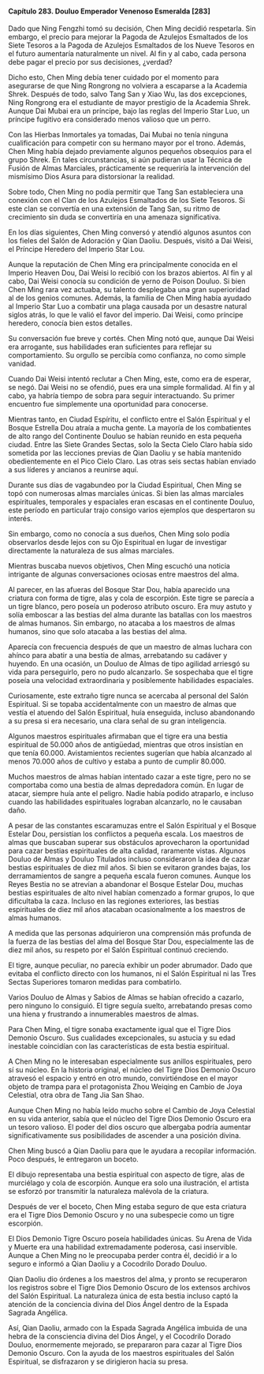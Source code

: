 
#### Capítulo 283. Douluo Emperador Venenoso Esmeralda [283]


Dado que Ning Fengzhi tomó su decisión, Chen Ming decidió respetarla. Sin embargo, el precio para mejorar la Pagoda de Azulejos Esmaltados de los Siete Tesoros a la Pagoda de Azulejos Esmaltados de los Nueve Tesoros en el futuro aumentaría naturalmente un nivel. Al fin y al cabo, cada persona debe pagar el precio por sus decisiones, ¿verdad?

Dicho esto, Chen Ming debía tener cuidado por el momento para asegurarse de que Ning Rongrong no volviera a escaparse a la Academia Shrek. Después de todo, salvo Tang San y Xiao Wu, las dos excepciones, Ning Rongrong era el estudiante de mayor prestigio de la Academia Shrek. Aunque Dai Mubai era un príncipe, bajo las reglas del Imperio Star Luo, un príncipe fugitivo era considerado menos valioso que un perro.

Con las Hierbas Inmortales ya tomadas, Dai Mubai no tenía ninguna cualificación para competir con su hermano mayor por el trono. Además, Chen Ming había dejado previamente algunos pequeños obsequios para el grupo Shrek. En tales circunstancias, si aún pudieran usar la Técnica de Fusión de Almas Marciales, prácticamente se requeriría la intervención del mismísimo Dios Asura para distorsionar la realidad.

Sobre todo, Chen Ming no podía permitir que Tang San estableciera una conexión con el Clan de los Azulejos Esmaltados de los Siete Tesoros. Si este clan se convertía en una extensión de Tang San, su ritmo de crecimiento sin duda se convertiría en una amenaza significativa.

En los días siguientes, Chen Ming conversó y atendió algunos asuntos con los fieles del Salón de Adoración y Qian Daoliu. Después, visitó a Dai Weisi, el Príncipe Heredero del Imperio Star Lou.

Aunque la reputación de Chen Ming era principalmente conocida en el Imperio Heaven Dou, Dai Weisi lo recibió con los brazos abiertos. Al fin y al cabo, Dai Weisi conocía su condición de yerno de Poison Douluo. Si bien Chen Ming rara vez actuaba, su talento desplegaba una gran superioridad al de los genios comunes. Además, la familia de Chen Ming había ayudado al Imperio Star Luo a combatir una plaga causada por un desastre natural siglos atrás, lo que le valió el favor del imperio. Dai Weisi, como príncipe heredero, conocía bien estos detalles.

Su conversación fue breve y cortés. Chen Ming notó que, aunque Dai Weisi era arrogante, sus habilidades eran suficientes para reflejar su comportamiento. Su orgullo se percibía como confianza, no como simple vanidad.

Cuando Dai Weisi intentó reclutar a Chen Ming, este, como era de esperar, se negó. Dai Weisi no se ofendió, pues era una simple formalidad. Al fin y al cabo, ya habría tiempo de sobra para seguir interactuando. Su primer encuentro fue simplemente una oportunidad para conocerse.

Mientras tanto, en Ciudad Espíritu, el conflicto entre el Salón Espiritual y el Bosque Estrella Dou atraía a mucha gente. La mayoría de los combatientes de alto rango del Continente Douluo se habían reunido en esta pequeña ciudad. Entre las Siete Grandes Sectas, solo la Secta Cielo Claro había sido sometida por las lecciones previas de Qian Daoliu y se había mantenido obedientemente en el Pico Cielo Claro. Las otras seis sectas habían enviado a sus líderes y ancianos a reunirse aquí.

Durante sus días de vagabundeo por la Ciudad Espiritual, Chen Ming se topó con numerosas almas marciales únicas. Si bien las almas marciales espirituales, temporales y espaciales eran escasas en el continente Douluo, este período en particular trajo consigo varios ejemplos que despertaron su interés.

Sin embargo, como no conocía a sus dueños, Chen Ming solo podía observarlos desde lejos con su Ojo Espiritual en lugar de investigar directamente la naturaleza de sus almas marciales.

Mientras buscaba nuevos objetivos, Chen Ming escuchó una noticia intrigante de algunas conversaciones ociosas entre maestros del alma.

Al parecer, en las afueras del Bosque Star Dou, había aparecido una criatura con forma de tigre, alas y cola de escorpión. Este tigre se parecía a un tigre blanco, pero poseía un poderoso atributo oscuro. Era muy astuto y solía emboscar a las bestias del alma durante las batallas con los maestros de almas humanos. Sin embargo, no atacaba a los maestros de almas humanos, sino que solo atacaba a las bestias del alma.

Aparecía con frecuencia después de que un maestro de almas luchara con ahínco para abatir a una bestia de almas, arrebatando su cadáver y huyendo. En una ocasión, un Douluo de Almas de tipo agilidad arriesgó su vida para perseguirlo, pero no pudo alcanzarlo. Se sospechaba que el tigre poseía una velocidad extraordinaria y posiblemente habilidades espaciales.

Curiosamente, este extraño tigre nunca se acercaba al personal del Salón Espiritual. Si se topaba accidentalmente con un maestro de almas que vestía el atuendo del Salón Espiritual, huía enseguida, incluso abandonando a su presa si era necesario, una clara señal de su gran inteligencia.

Algunos maestros espirituales afirmaban que el tigre era una bestia espiritual de 50.000 años de antigüedad, mientras que otros insistían en que tenía 60.000. Avistamientos recientes sugerían que había alcanzado al menos 70.000 años de cultivo y estaba a punto de cumplir 80.000.

Muchos maestros de almas habían intentado cazar a este tigre, pero no se comportaba como una bestia de almas depredadora común. En lugar de atacar, siempre huía ante el peligro. Nadie había podido atraparlo, e incluso cuando las habilidades espirituales lograban alcanzarlo, no le causaban daño.

A pesar de las constantes escaramuzas entre el Salón Espiritual y el Bosque Estelar Dou, persistían los conflictos a pequeña escala. Los maestros de almas que buscaban superar sus obstáculos aprovecharon la oportunidad para cazar bestias espirituales de alta calidad, raramente vistas. Algunos Douluo de Almas y Douluo Titulados incluso consideraron la idea de cazar bestias espirituales de diez mil años. Si bien se evitaron grandes bajas, los derramamientos de sangre a pequeña escala fueron comunes. Aunque los Reyes Bestia no se atrevían a abandonar el Bosque Estelar Dou, muchas bestias espirituales de alto nivel habían comenzado a formar grupos, lo que dificultaba la caza. Incluso en las regiones exteriores, las bestias espirituales de diez mil años atacaban ocasionalmente a los maestros de almas humanos.

A medida que las personas adquirieron una comprensión más profunda de la fuerza de las bestias del alma del Bosque Star Dou, especialmente las de diez mil años, su respeto por el Salón Espiritual continuó creciendo.

El tigre, aunque peculiar, no parecía exhibir un poder abrumador. Dado que evitaba el conflicto directo con los humanos, ni el Salón Espiritual ni las Tres Sectas Superiores tomaron medidas para combatirlo.

Varios Douluo de Almas y Sabios de Almas se habían ofrecido a cazarlo, pero ninguno lo consiguió. El tigre seguía suelto, arrebatando presas como una hiena y frustrando a innumerables maestros de almas.

Para Chen Ming, el tigre sonaba exactamente igual que el Tigre Dios Demonio Oscuro. Sus cualidades excepcionales, su astucia y su edad inestable coincidían con las características de esta bestia espiritual.

A Chen Ming no le interesaban especialmente sus anillos espirituales, pero sí su núcleo. En la historia original, el núcleo del Tigre Dios Demonio Oscuro atravesó el espacio y entró en otro mundo, convirtiéndose en el mayor objeto de trampa para el protagonista Zhou Weiqing en Cambio de Joya Celestial, otra obra de Tang Jia San Shao.

Aunque Chen Ming no había leído mucho sobre el Cambio de Joya Celestial en su vida anterior, sabía que el núcleo del Tigre Dios Demonio Oscuro era un tesoro valioso. El poder del dios oscuro que albergaba podría aumentar significativamente sus posibilidades de ascender a una posición divina.

Chen Ming buscó a Qian Daoliu para que le ayudara a recopilar información. Poco después, le entregaron un boceto.

El dibujo representaba una bestia espiritual con aspecto de tigre, alas de murciélago y cola de escorpión. Aunque era solo una ilustración, el artista se esforzó por transmitir la naturaleza malévola de la criatura.

Después de ver el boceto, Chen Ming estaba seguro de que esta criatura era el Tigre Dios Demonio Oscuro y no una subespecie como un tigre escorpión.

El Dios Demonio Tigre Oscuro poseía habilidades únicas. Su Arena de Vida y Muerte era una habilidad extremadamente poderosa, casi inservible. Aunque a Chen Ming no le preocupaba perder contra él, decidió ir a lo seguro e informó a Qian Daoliu y a Cocodrilo Dorado Douluo.

Qian Daoliu dio órdenes a los maestros del alma, y pronto se recuperaron los registros sobre el Tigre Dios Demonio Oscuro de los extensos archivos del Salón Espiritual. La naturaleza única de esta bestia incluso captó la atención de la conciencia divina del Dios Ángel dentro de la Espada Sagrada Angélica.

Así, Qian Daoliu, armado con la Espada Sagrada Angélica imbuida de una hebra de la consciencia divina del Dios Ángel, y el Cocodrilo Dorado Douluo, enormemente mejorado, se prepararon para cazar al Tigre Dios Demonio Oscuro. Con la ayuda de los maestros espirituales del Salón Espiritual, se disfrazaron y se dirigieron hacia su presa.